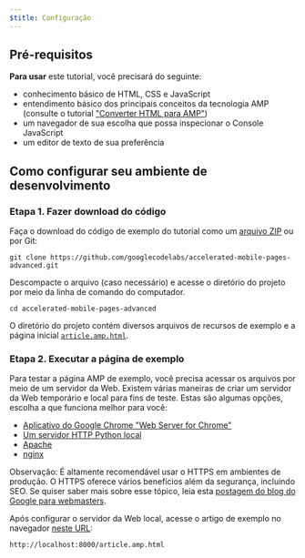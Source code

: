 ```yaml
---
$title: Configuração
---
```


## Pré-requisitos

**Para usar** este tutorial, você precisará do seguinte:

- conhecimento básico de HTML, CSS e JavaScript
- entendimento básico dos principais conceitos da tecnologia AMP (consulte o tutorial ["Converter HTML para AMP"](../../../../documentation/guides-and-tutorials/start/converting/index.md))
- um navegador de sua escolha que possa inspecionar o Console JavaScript
- um editor de texto de sua preferência

## Como configurar seu ambiente de desenvolvimento

### Etapa 1. Fazer download do código

Faça o download do código de exemplo do tutorial como um [arquivo ZIP](https://github.com/googlecodelabs/accelerated-mobile-pages-advanced/archive/master.zip) ou por Git:

```shell
git clone https://github.com/googlecodelabs/accelerated-mobile-pages-advanced.git
```

Descompacte o arquivo (caso necessário) e acesse o diretório do projeto por meio da linha de comando do computador.

```shell
cd accelerated-mobile-pages-advanced
```

O diretório do projeto contém diversos arquivos de recursos de exemplo e a página inicial [`article.amp.html`](https://github.com/googlecodelabs/accelerated-mobile-pages-advanced/blob/master/article.amp.html).

### Etapa 2. Executar a página de exemplo

Para testar a página AMP de exemplo, você precisa acessar os arquivos por meio de um servidor da Web. Existem várias maneiras de criar um servidor da Web temporário e local para fins de teste.  Estas são algumas opções, escolha a que funciona melhor para você:

- [Aplicativo do Google Chrome "Web Server for Chrome"](https://chrome.google.com/webstore/detail/web-server-for-chrome/ofhbbkphhbklhfoeikjpcbhemlocgigb)
- [Um servidor HTTP Python local](https://developer.mozilla.org/en-US/docs/Learn/Common_questions/set_up_a_local_testing_server#Running_a_simple_local_HTTP_server)
- [Apache](https://httpd.apache.org/docs/2.4/getting-started.html)
- [nginx](http://nginx.org/)

Observação: É altamente recomendável usar o HTTPS em ambientes de produção. O HTTPS oferece vários benefícios além da segurança, incluindo SEO. Se quiser saber mais sobre esse tópico, leia esta [postagem do blog do Google para webmasters](https://webmasters.googleblog.com/2014/08/https-as-ranking-signal.html).

Após configurar o servidor da Web local, acesse o artigo de exemplo no navegador [neste URL](http://localhost:8000/article.amp.html):

```text
http://localhost:8000/article.amp.html
```
